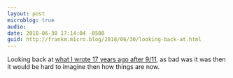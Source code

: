 ```yaml
---
layout: post
microblog: true
audio: 
date: 2018-06-30 17:14:04 -0500
guid: http://frankm.micro.blog/2018/06/30/looking-back-at.html
---
```

Looking back at [what I wrote 17 years ago after 9/11](http://web.archive.org/web/20020706073849/http://fmcpherson.weblogger.com/2001/09/15), as bad was it was then it would be hard to imagine then how things are now.
